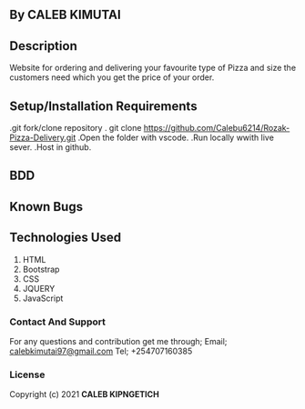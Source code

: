## By CALEB KIMUTAI

## Description
Website for ordering and delivering your favourite type of Pizza and size the customers need which you get the price of your order.

## Setup/Installation Requirements
.git fork/clone repository
. git clone https://github.com/Calebu6214/Rozak-Pizza-Delivery.git
.Open the folder with vscode.
.Run locally wwith live sever.
.Host in github.

## BDD

## Known Bugs

## Technologies Used
1. HTML
2. Bootstrap
3. CSS
4. JQUERY
5. JavaScript

### Contact And Support
For any questions and contribution get me through;
Email; calebkimutai97@gmail.com
Tel; +254707160385

### License
Copyright (c) 2021 **CALEB KIPNGETICH**